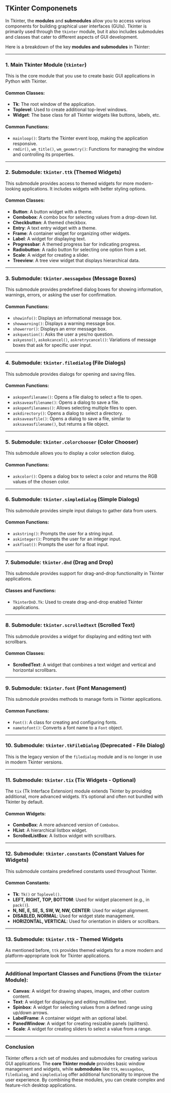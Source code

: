 ## TKinter Componenets

In Tkinter, the **modules** and **submodules** allow you to access various components for building graphical user interfaces (GUIs). Tkinter is primarily used through the `tkinter` module, but it also includes submodules and classes that cater to different aspects of GUI development.

Here is a breakdown of the key **modules and submodules** in Tkinter:

---

### 1. **Main Tkinter Module (`tkinter`)**
This is the core module that you use to create basic GUI applications in Python with Tkinter.

#### Common Classes:
- **Tk**: The root window of the application.
- **Toplevel**: Used to create additional top-level windows.
- **Widget**: The base class for all Tkinter widgets like buttons, labels, etc.

#### Common Functions:
- `mainloop()`: Starts the Tkinter event loop, making the application responsive.
- `rmdir()`, `wm_title()`, `wm_geometry()`: Functions for managing the window and controlling its properties.

---

### 2. **Submodule: `tkinter.ttk` (Themed Widgets)**
This submodule provides access to themed widgets for more modern-looking applications. It includes widgets with better styling options.

#### Common Classes:
- **Button**: A button widget with a theme.
- **Combobox**: A combo box for selecting values from a drop-down list.
- **Checkbutton**: A themed checkbox.
- **Entry**: A text entry widget with a theme.
- **Frame**: A container widget for organizing other widgets.
- **Label**: A widget for displaying text.
- **Progressbar**: A themed progress bar for indicating progress.
- **Radiobutton**: A radio button for selecting one option from a set.
- **Scale**: A widget for creating a slider.
- **Treeview**: A tree view widget that displays hierarchical data.

---

### 3. **Submodule: `tkinter.messagebox` (Message Boxes)**
This submodule provides predefined dialog boxes for showing information, warnings, errors, or asking the user for confirmation.

#### Common Functions:
- `showinfo()`: Displays an informational message box.
- `showwarning()`: Displays a warning message box.
- `showerror()`: Displays an error message box.
- `askquestion()`: Asks the user a yes/no question.
- `askyesno()`, `askokcancel()`, `askretrycancel()`: Variations of message boxes that ask for specific user input.

---

### 4. **Submodule: `tkinter.filedialog` (File Dialogs)**
This submodule provides dialogs for opening and saving files.

#### Common Functions:
- `askopenfilename()`: Opens a file dialog to select a file to open.
- `asksaveasfilename()`: Opens a dialog to save a file.
- `askopenfilenames()`: Allows selecting multiple files to open.
- `askdirectory()`: Opens a dialog to select a directory.
- `asksaveasfile()`: Opens a dialog to save a file, similar to `asksaveasfilename()`, but returns a file object.

---

### 5. **Submodule: `tkinter.colorchooser` (Color Chooser)**
This submodule allows you to display a color selection dialog.

#### Common Functions:
- `askcolor()`: Opens a dialog box to select a color and returns the RGB values of the chosen color.

---

### 6. **Submodule: `tkinter.simpledialog` (Simple Dialogs)**
This submodule provides simple input dialogs to gather data from users.

#### Common Functions:
- `askstring()`: Prompts the user for a string input.
- `askinteger()`: Prompts the user for an integer input.
- `askfloat()`: Prompts the user for a float input.

---

### 7. **Submodule: `tkinter.dnd` (Drag and Drop)**
This submodule provides support for drag-and-drop functionality in Tkinter applications.

#### Classes and Functions:
- `TkinterDnD.Tk`: Used to create drag-and-drop enabled Tkinter applications.

---

### 8. **Submodule: `tkinter.scrolledtext` (Scrolled Text)**
This submodule provides a widget for displaying and editing text with scrollbars.

#### Common Classes:
- **ScrolledText**: A widget that combines a text widget and vertical and horizontal scrollbars.

---

### 9. **Submodule: `tkinter.font` (Font Management)**
This submodule provides methods to manage fonts in Tkinter applications.

#### Common Functions:
- `Font()`: A class for creating and configuring fonts.
- `nametofont()`: Converts a font name to a `Font` object.

---

### 10. **Submodule: `tkinter.tkFileDialog` (Deprecated - File Dialog)**
This is the legacy version of the `filedialog` module and is no longer in use in modern Tkinter versions.

---

### 11. **Submodule: `tkinter.tix` (Tix Widgets - Optional)**
The `tix` (Tk Interface Extension) module extends Tkinter by providing additional, more advanced widgets. It’s optional and often not bundled with Tkinter by default.

#### Common Widgets:
- **ComboBox**: A more advanced version of `Combobox`.
- **HList**: A hierarchical listbox widget.
- **ScrolledListBox**: A listbox widget with scrollbars.

---

### 12. **Submodule: `tkinter.constants` (Constant Values for Widgets)**
This submodule contains predefined constants used throughout Tkinter.

#### Common Constants:
- **Tk**: `Tk()` or `Toplevel()`.
- **LEFT, RIGHT, TOP, BOTTOM**: Used for widget placement (e.g., in `pack()`).
- **N, NE, E, SE, S, SW, W, NW, CENTER**: Used for widget alignment.
- **DISABLED, NORMAL**: Used for widget state management.
- **HORIZONTAL, VERTICAL**: Used for orientation in sliders or scrollbars.
  
---

### 13. **Submodule: `tkinter.ttk` - Themed Widgets**
As mentioned before, `ttk` provides themed widgets for a more modern and platform-appropriate look for Tkinter applications.

---

### Additional Important Classes and Functions (From the `tkinter` Module):
- **Canvas**: A widget for drawing shapes, images, and other custom content.
- **Text**: A widget for displaying and editing multiline text.
- **Spinbox**: A widget for selecting values from a defined range using up/down arrows.
- **LabelFrame**: A container widget with an optional label.
- **PanedWindow**: A widget for creating resizable panels (splitters).
- **Scale**: A widget for creating sliders to select a value from a range.

---

### Conclusion

Tkinter offers a rich set of modules and submodules for creating various GUI applications. The **core Tkinter module** provides basic window management and widgets, while **submodules** like `ttk`, `messagebox`, `filedialog`, and `simpledialog` offer additional functionality to improve the user experience. By combining these modules, you can create complex and feature-rich desktop applications.